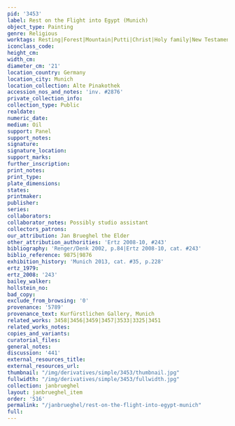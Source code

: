 ```yaml
---
pid: '3453'
label: Rest on the Flight into Egypt (Munich)
object_type: Painting
genre: Religious
worktags: Resting|Forest|Mountain|Putti|Christ|Holy family|New Testament|Virgin Mary
iconclass_code:
height_cm:
width_cm:
diameter_cm: '21'
location_country: Germany
location_city: Munich
location_collection: Alte Pinakothek
accession_nos_and_notes: 'inv. #2876'
private_collection_info:
collection_type: Public
realdate:
numeric_date:
medium: Oil
support: Panel
support_notes:
signature:
signature_location:
support_marks:
further_inscription:
print_notes:
print_type:
plate_dimensions:
states:
printmaker:
publisher:
series:
collaborators:
collaborator_notes: Possibly studio assistant
collectors_patrons:
our_attribution: Jan Brueghel the Elder
other_attribution_authorities: 'Ertz 2008-10, #243'
bibliography: 'Renger/Denk 2002, p.84|Ertz 2008-10, cat. #243'
biblio_reference: 9875|9876
exhibition_history: 'Munich 2013, cat. #35, p.228'
ertz_1979:
ertz_2008: '243'
bailey_walker:
hollstein_no:
bad_copy:
exclude_from_browsing: '0'
provenance: '5789'
provenance_text: Kurfürstlichen Gallery, Munich
related_works: 3458|3456|3459|3457|3533|3325|3451
related_works_notes:
copies_and_variants:
curatorial_files:
general_notes:
discussion: '441'
external_resources_title:
external_resources_url:
thumbnail: "/img/derivatives/simple/3453/thumbnail.jpg"
fullwidth: "/img/derivatives/simple/3453/fullwidth.jpg"
collection: janbrueghel
layout: janbrueghel_item
order: '516'
permalink: "/janbrueghel/rest-on-the-flight-into-egypt-munich"
full:
---
```

